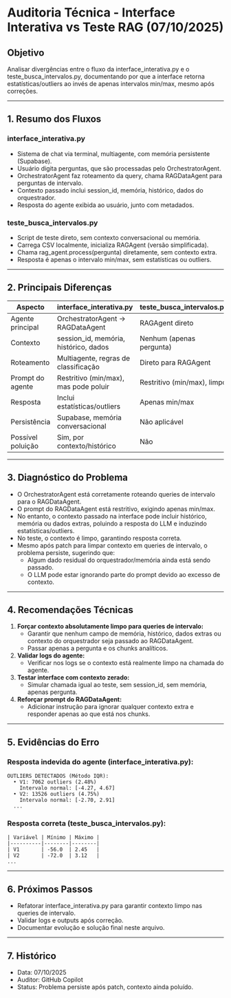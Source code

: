 # Auditoria Técnica - Interface Interativa vs Teste RAG (07/10/2025)

## Objetivo
Analisar divergências entre o fluxo da interface_interativa.py e o teste_busca_intervalos.py, documentando por que a interface retorna estatísticas/outliers ao invés de apenas intervalos min/max, mesmo após correções.

---

## 1. Resumo dos Fluxos

### interface_interativa.py
- Sistema de chat via terminal, multiagente, com memória persistente (Supabase).
- Usuário digita perguntas, que são processadas pelo OrchestratorAgent.
- OrchestratorAgent faz roteamento da query, chama RAGDataAgent para perguntas de intervalo.
- Contexto passado inclui session_id, memória, histórico, dados do orquestrador.
- Resposta do agente exibida ao usuário, junto com metadados.

### teste_busca_intervalos.py
- Script de teste direto, sem contexto conversacional ou memória.
- Carrega CSV localmente, inicializa RAGAgent (versão simplificada).
- Chama rag_agent.process(pergunta) diretamente, sem contexto extra.
- Resposta é apenas o intervalo min/max, sem estatísticas ou outliers.

---

## 2. Principais Diferenças

| Aspecto                  | interface_interativa.py                | teste_busca_intervalos.py         |
|-------------------------|----------------------------------------|-----------------------------------|
| Agente principal        | OrchestratorAgent → RAGDataAgent       | RAGAgent direto                   |
| Contexto                | session_id, memória, histórico, dados  | Nenhum (apenas pergunta)          |
| Roteamento              | Multiagente, regras de classificação   | Direto para RAGAgent              |
| Prompt do agente        | Restritivo (min/max), mas pode poluir  | Restritivo (min/max), limpo       |
| Resposta                | Inclui estatísticas/outliers           | Apenas min/max                    |
| Persistência            | Supabase, memória conversacional       | Não aplicável                     |
| Possível poluição       | Sim, por contexto/histórico            | Não                               |

---

## 3. Diagnóstico do Problema

- O OrchestratorAgent está corretamente roteando queries de intervalo para o RAGDataAgent.
- O prompt do RAGDataAgent está restritivo, exigindo apenas min/max.
- No entanto, o contexto passado na interface pode incluir histórico, memória ou dados extras, poluindo a resposta do LLM e induzindo estatísticas/outliers.
- No teste, o contexto é limpo, garantindo resposta correta.
- Mesmo após patch para limpar contexto em queries de intervalo, o problema persiste, sugerindo que:
  - Algum dado residual do orquestrador/memória ainda está sendo passado.
  - O LLM pode estar ignorando parte do prompt devido ao excesso de contexto.

---

## 4. Recomendações Técnicas

1. **Forçar contexto absolutamente limpo para queries de intervalo:**
   - Garantir que nenhum campo de memória, histórico, dados extras ou contexto do orquestrador seja passado ao RAGDataAgent.
   - Passar apenas a pergunta e os chunks analíticos.
2. **Validar logs do agente:**
   - Verificar nos logs se o contexto está realmente limpo na chamada do agente.
3. **Testar interface com contexto zerado:**
   - Simular chamada igual ao teste, sem session_id, sem memória, apenas pergunta.
4. **Reforçar prompt do RAGDataAgent:**
   - Adicionar instrução para ignorar qualquer contexto extra e responder apenas ao que está nos chunks.

---

## 5. Evidências do Erro

### Resposta indevida do agente (interface_interativa.py):
```
OUTLIERS DETECTADOS (Método IQR):
  • V1: 7062 outliers (2.48%)
    Intervalo normal: [-4.27, 4.67]
  • V2: 13526 outliers (4.75%)
    Intervalo normal: [-2.70, 2.91]
  ...
```

### Resposta correta (teste_busca_intervalos.py):
```
| Variável | Mínimo | Máximo |
|----------|--------|--------|
| V1       | -56.0  | 2.45   |
| V2       | -72.0  | 3.12   |
...
```

---

## 6. Próximos Passos
- Refatorar interface_interativa.py para garantir contexto limpo nas queries de intervalo.
- Validar logs e outputs após correção.
- Documentar evolução e solução final neste arquivo.

---

## 7. Histórico
- Data: 07/10/2025
- Auditor: GitHub Copilot
- Status: Problema persiste após patch, contexto ainda poluído.
